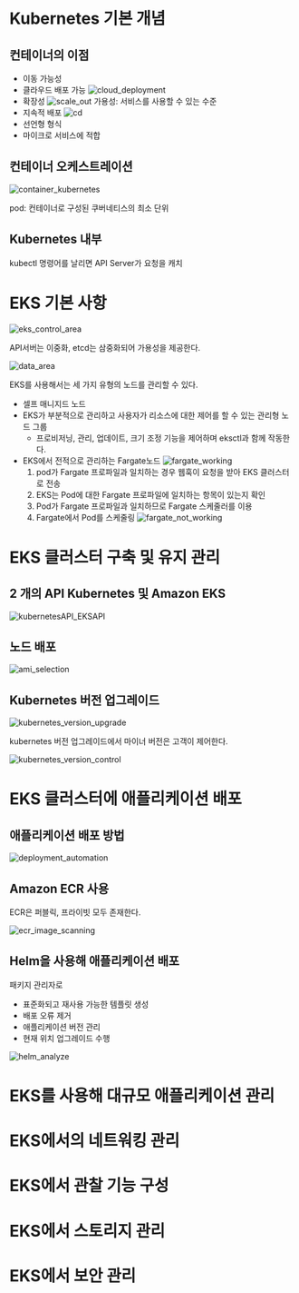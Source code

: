 # Kubernetes 기본 개념

## 컨테이너의 이점
- 이동 가능성
- 클라우드 배포 가능
  ![cloud_deployment](images/container_cloud_deployment.png)
- 확장성
  ![scale_out](images/container_scale_out.png)
  가용성: 서비스를 사용할 수 있는 수준
- 지속적 배포
  ![cd](images/container_cd.png)
- 선언형 형식
- 마이크로 서비스에 적합

## 컨테이너 오케스트레이션
![container_kubernetes](images/container_kubernetes.png)

pod: 컨테이너로 구성된 쿠버네티스의 최소 단위

## Kubernetes 내부
kubectl 명령어를 날리면 API Server가 요청을 캐치


# EKS 기본 사항
![eks_control_area](images/eks_control_area.png)

API서버는 이중화, etcd는 삼중화되어 가용성을 제공한다.

![data_area](images/data_area.png)

EKS를 사용해서는 세 가지 유형의 노드를 관리할 수 있다.

- 셀프 매니지드 노드
- EKS가 부분적으로 관리하고 사용자가 리소스에 대한 제어를 할 수 있는 관리형 노드 그룹
  - 프로비저닝, 관리, 업데이트, 크기 조정 기능을 제어하며 eksctl과 함께 작동한다.
- EKS에서 전적으로 관리하는 Fargate노드
  ![fargate_working](images/fargate_working.png)
  1. pod가 Fargate 프로파일과 일치하는 경우 웹훅이 요청을 받아 EKS 클러스터로 전송
  2. EKS는 Pod에 대한 Fargate 프로파일에 일치하는 항목이 있는지 확인
  3. Pod가 Fargate 프로파일과 일치하므로 Fargate 스케줄러를 이용
  4. Fargate에서 Pod를 스케줄링
  ![fargate_not_working](images/fargate_not_working.png)


# EKS 클러스터 구축 및 유지 관리

## 2 개의 API Kubernetes 및 Amazon EKS
![kubernetesAPI_EKSAPI](images/kubernetesAPI_EKSAPI.png)

## 노드 배포
![ami_selection](images/ami_selection.png)

## Kubernetes 버전 업그레이드
![kubernetes_version_upgrade](images/kubernetes_version_upgrade.png)

kubernetes 버전 업그레이드에서 마이너 버전은 고객이 제어한다.

![kubernetes_version_control](images/kubernetes_version_control.png)

# EKS 클러스터에 애플리케이션 배포

## 애플리케이션 배포 방법
![deployment_automation](images/deployment_automation.png)


## Amazon ECR 사용
ECR은 퍼블릭, 프라이빗 모두 존재한다.

![ecr_image_scanning](images/ecr_image_scanning.png)


## Helm을 사용해 애플리케이션 배포
패키지 관리자로
- 표준화되고 재사용 가능한 템플릿 생성
- 배포 오류 제거
- 애플리케이션 버전 관리
- 현재 위치 업그레이드 수행

![helm_analyze](images/helm_analyze.png)


# EKS를 사용해 대규모 애플리케이션 관리

# EKS에서의 네트워킹 관리

# EKS에서 관찰 기능 구성

# EKS에서 스토리지 관리

# EKS에서 보안 관리